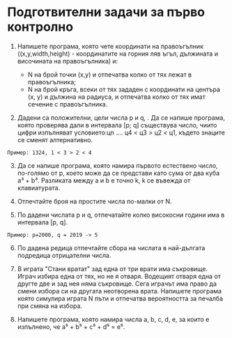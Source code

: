 # Подготвителни задачи за първо контролно

1. Напишете програма, която чете координати на правоъгълник ((x,y,width,height) - координатите на горния ляв ъгъл, дължината и височината на правоъгълника) и:
    - N на брой точки (x,y) и отпечатва колко от тях лежат в правоъгълника;
    - N на брой кръга, всеки от тях зададен с координати на центъра (x, y) и дължина на радиуса, и отпечатва колко от тях имат сечение с правоъгълника.

2. Дадени са положителни, цели числа p и q, . Да се напише
програма, която проверява дали в интервала [p; q] съществува число, чиито
цифри изпълняват условието:цn .... ц4 < ц3 > ц2 < ц1, където знаците се сменят алтернативно.
```
Пример: 1324, 1 < 3 > 2 < 4
```

3. Да се напише програма, която намира първото естествено число, по-голямо
от p, което може да се представи като сума от два куба а³ + b³. Разликата между a
и b e точно k, k се въвежда от клавиатурата.

4. Отпечтайте броя на простите числа по-малки от N.

5. По дадени числата p и q, отпечатайте колко високосни години има в интервала [p, q].
```
Пример: p=2000, q = 2019 -> 5
```

6. По дадена редица отпечтайте сбора на числата в най-дългата подредица отрицателни числа.

7. В играта "Стани вратат" зад една от три врати има съкровище. Играч избира една от тях, но не я отваря. Водещият отваря една от другте две и зад нея няма съкровище. Сега играчът има право да смени избора си на другата неотворена врата. Напишете програма която симулира играта N пъти и отпечатва вероятността за печалба при смяна на избора.

8. Напишете програма, която намира числа a, b, c, d, е, за които е изпълнено, че a⁵ + b⁵ + c⁵ + d⁵ = e⁵.



